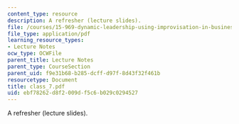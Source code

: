 ```yaml
---
content_type: resource
description: A refresher (lecture slides).
file: /courses/15-969-dynamic-leadership-using-improvisation-in-business-fall-2004/ebf78262d8f2009df5c6b029c0294527_class_7.pdf
file_type: application/pdf
learning_resource_types:
- Lecture Notes
ocw_type: OCWFile
parent_title: Lecture Notes
parent_type: CourseSection
parent_uid: f9e31b68-b285-dcff-d97f-8d43f32f461b
resourcetype: Document
title: class_7.pdf
uid: ebf78262-d8f2-009d-f5c6-b029c0294527
---
```

A refresher (lecture slides).